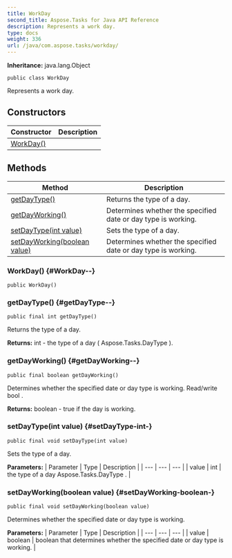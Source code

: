 ```yaml
---
title: WorkDay
second_title: Aspose.Tasks for Java API Reference
description: Represents a work day.
type: docs
weight: 336
url: /java/com.aspose.tasks/workday/
---
```


**Inheritance:**
java.lang.Object
```
public class WorkDay
```

Represents a work day.
## Constructors

| Constructor | Description |
| --- | --- |
| [WorkDay()](#WorkDay--) |  |
## Methods

| Method | Description |
| --- | --- |
| [getDayType()](#getDayType--) | Returns the type of a day. |
| [getDayWorking()](#getDayWorking--) | Determines whether the specified date or day type is working. |
| [setDayType(int value)](#setDayType-int-) | Sets the type of a day. |
| [setDayWorking(boolean value)](#setDayWorking-boolean-) | Determines whether the specified date or day type is working. |
### WorkDay() {#WorkDay--}
```
public WorkDay()
```


### getDayType() {#getDayType--}
```
public final int getDayType()
```


Returns the type of a day.

**Returns:**
int - the type of a day ( Aspose.Tasks.DayType ).
### getDayWorking() {#getDayWorking--}
```
public final boolean getDayWorking()
```


Determines whether the specified date or day type is working. Read/write  bool .

**Returns:**
boolean - true if the day is working.
### setDayType(int value) {#setDayType-int-}
```
public final void setDayType(int value)
```


Sets the type of a day.

**Parameters:**
| Parameter | Type | Description |
| --- | --- | --- |
| value | int | the type of a day  Aspose.Tasks.DayType . |

### setDayWorking(boolean value) {#setDayWorking-boolean-}
```
public final void setDayWorking(boolean value)
```


Determines whether the specified date or day type is working.

**Parameters:**
| Parameter | Type | Description |
| --- | --- | --- |
| value | boolean | boolean that determines whether the specified date or day type is working. |

